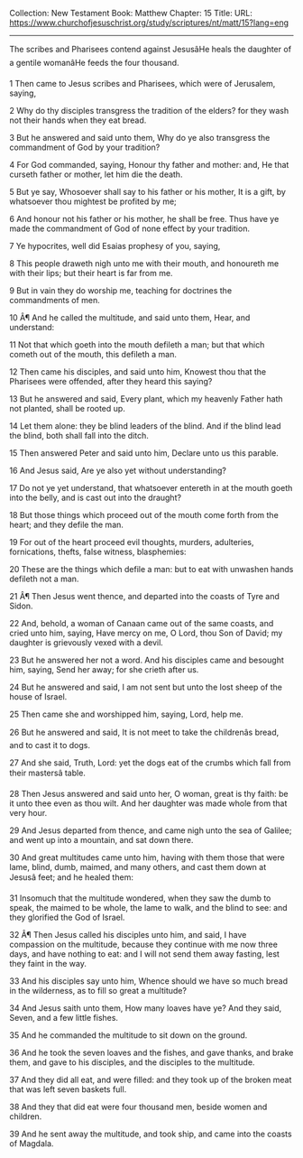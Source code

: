 Collection: New Testament
Book: Matthew
Chapter: 15
Title: 
URL: https://www.churchofjesuschrist.org/study/scriptures/nt/matt/15?lang=eng

---

The scribes and Pharisees contend against JesusâHe heals the daughter of a gentile womanâHe feeds the four thousand.

1 Then came to Jesus scribes and Pharisees, which were of Jerusalem, saying,

2 Why do thy disciples transgress the tradition of the elders? for they wash not their hands when they eat bread.

3 But he answered and said unto them, Why do ye also transgress the commandment of God by your tradition?

4 For God commanded, saying, Honour thy father and mother: and, He that curseth father or mother, let him die the death.

5 But ye say, Whosoever shall say to his father or his mother, It is a gift, by whatsoever thou mightest be profited by me;

6 And honour not his father or his mother, he shall be free. Thus have ye made the commandment of God of none effect by your tradition.

7 Ye hypocrites, well did Esaias prophesy of you, saying,

8 This people draweth nigh unto me with their mouth, and honoureth me with their lips; but their heart is far from me.

9 But in vain they do worship me, teaching for doctrines the commandments of men.

10 Â¶ And he called the multitude, and said unto them, Hear, and understand:

11 Not that which goeth into the mouth defileth a man; but that which cometh out of the mouth, this defileth a man.

12 Then came his disciples, and said unto him, Knowest thou that the Pharisees were offended, after they heard this saying?

13 But he answered and said, Every plant, which my heavenly Father hath not planted, shall be rooted up.

14 Let them alone: they be blind leaders of the blind. And if the blind lead the blind, both shall fall into the ditch.

15 Then answered Peter and said unto him, Declare unto us this parable.

16 And Jesus said, Are ye also yet without understanding?

17 Do not ye yet understand, that whatsoever entereth in at the mouth goeth into the belly, and is cast out into the draught?

18 But those things which proceed out of the mouth come forth from the heart; and they defile the man.

19 For out of the heart proceed evil thoughts, murders, adulteries, fornications, thefts, false witness, blasphemies:

20 These are the things which defile a man: but to eat with unwashen hands defileth not a man.

21 Â¶ Then Jesus went thence, and departed into the coasts of Tyre and Sidon.

22 And, behold, a woman of Canaan came out of the same coasts, and cried unto him, saying, Have mercy on me, O Lord, thou Son of David; my daughter is grievously vexed with a devil.

23 But he answered her not a word. And his disciples came and besought him, saying, Send her away; for she crieth after us.

24 But he answered and said, I am not sent but unto the lost sheep of the house of Israel.

25 Then came she and worshipped him, saying, Lord, help me.

26 But he answered and said, It is not meet to take the childrenâs bread, and to cast it to dogs.

27 And she said, Truth, Lord: yet the dogs eat of the crumbs which fall from their mastersâ table.

28 Then Jesus answered and said unto her, O woman, great is thy faith: be it unto thee even as thou wilt. And her daughter was made whole from that very hour.

29 And Jesus departed from thence, and came nigh unto the sea of Galilee; and went up into a mountain, and sat down there.

30 And great multitudes came unto him, having with them those that were lame, blind, dumb, maimed, and many others, and cast them down at Jesusâ feet; and he healed them:

31 Insomuch that the multitude wondered, when they saw the dumb to speak, the maimed to be whole, the lame to walk, and the blind to see: and they glorified the God of Israel.

32 Â¶ Then Jesus called his disciples unto him, and said, I have compassion on the multitude, because they continue with me now three days, and have nothing to eat: and I will not send them away fasting, lest they faint in the way.

33 And his disciples say unto him, Whence should we have so much bread in the wilderness, as to fill so great a multitude?

34 And Jesus saith unto them, How many loaves have ye? And they said, Seven, and a few little fishes.

35 And he commanded the multitude to sit down on the ground.

36 And he took the seven loaves and the fishes, and gave thanks, and brake them, and gave to his disciples, and the disciples to the multitude.

37 And they did all eat, and were filled: and they took up of the broken meat that was left seven baskets full.

38 And they that did eat were four thousand men, beside women and children.

39 And he sent away the multitude, and took ship, and came into the coasts of Magdala.
